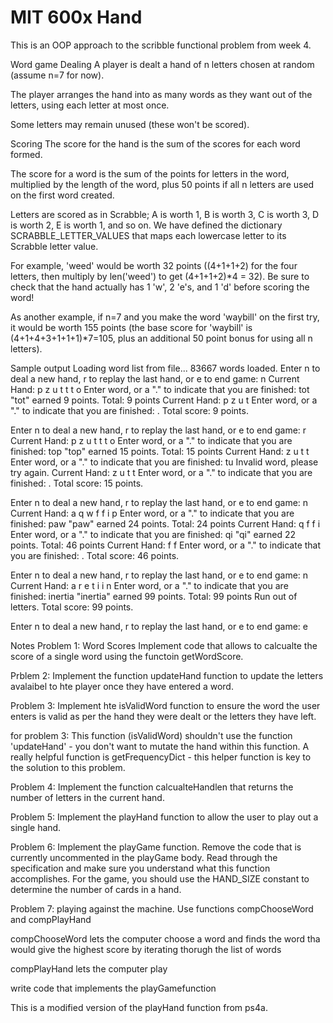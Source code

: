 # MIT 600x Hand

This is an OOP approach to the scribble functional problem from week 4.

Word game
Dealing A player is dealt a hand of n letters chosen at random (assume n=7 for now).

The player arranges the hand into as many words as they want out of the letters, using each letter at most once.

Some letters may remain unused (these won't be scored).

Scoring The score for the hand is the sum of the scores for each word formed.

The score for a word is the sum of the points for letters in the word, multiplied by the length of the word, plus 50 points if all n letters are used on the first word created.

Letters are scored as in Scrabble; A is worth 1, B is worth 3, C is worth 3, D is worth 2, E is worth 1, and so on. We have defined the dictionary SCRABBLE_LETTER_VALUES that maps each lowercase letter to its Scrabble letter value.

For example, 'weed' would be worth 32 points ((4+1+1+2) for the four letters, then multiply by len('weed') to get (4+1+1+2)*4 = 32). Be sure to check that the hand actually has 1 'w', 2 'e's, and 1 'd' before scoring the word!

As another example, if n=7 and you make the word 'waybill' on the first try, it would be worth 155 points (the base score for 'waybill' is (4+1+4+3+1+1+1)*7=105, plus an additional 50 point bonus for using all n letters).

Sample output
Loading word list from file... 83667 words loaded. Enter n to deal a new hand, r to replay the last hand, or e to end game: n Current Hand: p z u t t t o Enter word, or a "." to indicate that you are finished: tot "tot" earned 9 points. Total: 9 points Current Hand: p z u t Enter word, or a "." to indicate that you are finished: . Total score: 9 points.

Enter n to deal a new hand, r to replay the last hand, or e to end game: r Current Hand: p z u t t t o Enter word, or a "." to indicate that you are finished: top "top" earned 15 points. Total: 15 points Current Hand: z u t t Enter word, or a "." to indicate that you are finished: tu Invalid word, please try again. Current Hand: z u t t Enter word, or a "." to indicate that you are finished: . Total score: 15 points.

Enter n to deal a new hand, r to replay the last hand, or e to end game: n Current Hand: a q w f f i p Enter word, or a "." to indicate that you are finished: paw "paw" earned 24 points. Total: 24 points Current Hand: q f f i Enter word, or a "." to indicate that you are finished: qi "qi" earned 22 points. Total: 46 points Current Hand: f f Enter word, or a "." to indicate that you are finished: . Total score: 46 points.

Enter n to deal a new hand, r to replay the last hand, or e to end game: n Current Hand: a r e t i i n Enter word, or a "." to indicate that you are finished: inertia "inertia" earned 99 points. Total: 99 points Run out of letters. Total score: 99 points.

Enter n to deal a new hand, r to replay the last hand, or e to end game: e

Notes
Problem 1: Word Scores Implement code that allows to calcualte the score of a single word using the functoin getWordScore.

Prblem 2: Implement the function updateHand function to update the letters avalaibel to hte player once they have entered a word.

Problem 3: Implement hte isValidWord function to ensure the word the user enters is valid as per the hand they were dealt or the letters they have left.

for problem 3: This function (isValidWord) shouldn't use the function 'updateHand' - you don't want to mutate the hand within this function. A really helpful function is getFrequencyDict - this helper function is key to the solution to this problem.

Problem 4: Implement the function calcualteHandlen that returns the number of letters in the current hand.

Problem 5: Implement the playHand function to allow the user to play out a single hand.

Problem 6: Implement the playGame function. Remove the code that is currently uncommented in the playGame body. Read through the specification and make sure you understand what this function accomplishes. For the game, you should use the HAND_SIZE constant to determine the number of cards in a hand.

Problem 7: playing against the machine. Use functions compChooseWord and compPlayHand

compChooseWord lets the computer choose a word and finds the word tha would give the highest score by iterating thorugh the list of words

compPlayHand lets the computer play

write code that implements the playGamefunction

This is a modified version of the playHand function from ps4a.
